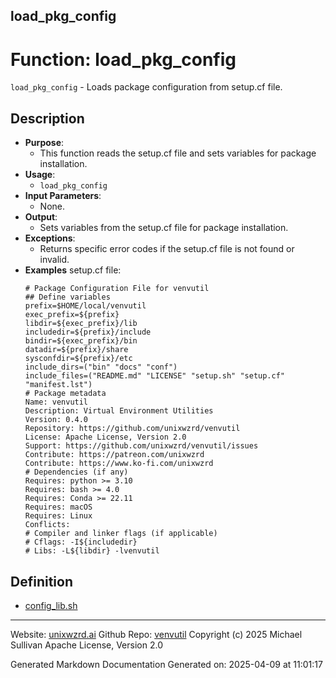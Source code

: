 ## load_pkg_config
# Function: load_pkg_config
`load_pkg_config` - Loads package configuration from setup.cf file.
## Description
- **Purpose**:
  - This function reads the setup.cf file and sets variables for package installation.
- **Usage**:
  - `load_pkg_config`
- **Input Parameters**:
  - None.
- **Output**:
  - Sets variables from the setup.cf file for package installation.
- **Exceptions**:
  - Returns specific error codes if the setup.cf file is not found or invalid.
- **Examples** setup.cf file:
    ```  
    # Package Configuration File for venvutil
    ## Define variables
    prefix=$HOME/local/venvutil
    exec_prefix=${prefix}
    libdir=${exec_prefix}/lib
    includedir=${prefix}/include
    bindir=${exec_prefix}/bin
    datadir=${prefix}/share
    sysconfdir=${prefix}/etc
    include_dirs=("bin" "docs" "conf")
    include_files=("README.md" "LICENSE" "setup.sh" "setup.cf" "manifest.lst")
    # Package metadata
    Name: venvutil
    Description: Virtual Environment Utilities
    Version: 0.4.0
    Repository: https://github.com/unixwzrd/venvutil
    License: Apache License, Version 2.0
    Support: https://github.com/unixwzrd/venvutil/issues
    Contribute: https://patreon.com/unixwzrd
    Contribute: https://www.ko-fi.com/unixwzrd
    # Dependencies (if any)
    Requires: python >= 3.10
    Requires: bash >= 4.0
    Requires: Conda >= 22.11
    Requires: macOS
    Requires: Linux
    Conflicts:
    # Compiler and linker flags (if applicable)
    # Cflags: -I${includedir}
    # Libs: -L${libdir} -lvenvutil
    ```

## Definition 

* [config_lib.sh](../config_lib_sh.md)
---

Website: [unixwzrd.ai](https://unixwzrd.ai)
Github Repo: [venvutil](https://github.com/unixwzrd/venvutil)
Copyright (c) 2025 Michael Sullivan
Apache License, Version 2.0

Generated Markdown Documentation
Generated on: 2025-04-09 at 11:01:17
